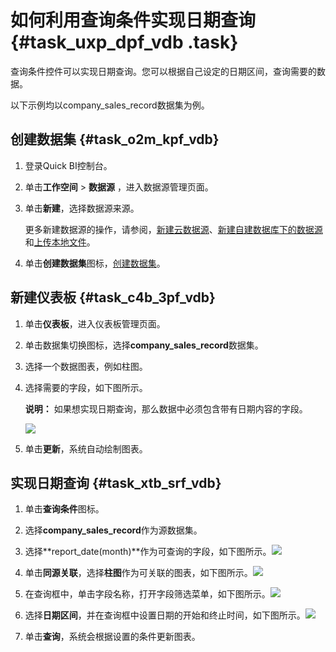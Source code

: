 # 如何利用查询条件实现日期查询 {#task_uxp_dpf_vdb .task}

查询条件控件可以实现日期查询。您可以根据自己设定的日期区间，查询需要的数据。

以下示例均以company\_sales\_record数据集为例。

## 创建数据集 {#task_o2m_kpf_vdb}

1.  登录Quick BI控制台。 
2.  单击**工作空间** \> **数据源** ，进入数据源管理页面。 
3.  单击**新建**，选择数据源来源。 

    更多新建数据源的操作，请参阅，[新建云数据源](../../../../cn.zh-CN/快速入门/数据建模/管理数据源/新建云数据源.md#)、[新建自建数据库下的数据源](../../../../cn.zh-CN/快速入门/数据建模/管理数据源/新建自建数据库下的数据源.md#)和[上传本地文件](../../../../cn.zh-CN/快速入门/数据建模/管理数据源/上传本地文件.md#)。

4.  单击**创建数据集**图标，[创建数据集](../../../../cn.zh-CN/快速入门/数据建模/管理数据集/创建数据集.md#)。 

## 新建仪表板 {#task_c4b_3pf_vdb}

1.  单击**仪表板**，进入仪表板管理页面。 
2.  单击数据集切换图标，选择**company\_sales\_record**数据集。 
3.  选择一个数据图表，例如柱图。 
4.  选择需要的字段，如下图所示。 

    **说明：** 如果想实现日期查询，那么数据中必须包含带有日期内容的字段。

    ![](http://static-aliyun-doc.oss-cn-hangzhou.aliyuncs.com/assets/img/9189/1887_zh-CN.png)

5.  单击**更新**，系统自动绘制图表。 

## 实现日期查询 {#task_xtb_srf_vdb}

1.  单击**查询条件**图标。 
2.  选择**company\_sales\_record**作为源数据集。 
3.   选择**report\_date\(month\)**作为可查询的字段，如下图所示。![](http://static-aliyun-doc.oss-cn-hangzhou.aliyuncs.com/assets/img/9189/1894_zh-CN.png)

 
4.   单击**同源关联**，选择**柱图**作为可关联的图表，如下图所示。![](http://static-aliyun-doc.oss-cn-hangzhou.aliyuncs.com/assets/img/9189/1898_zh-CN.png)

 
5.   在查询框中，单击字段名称，打开字段筛选菜单，如下图所示。![](http://static-aliyun-doc.oss-cn-hangzhou.aliyuncs.com/assets/img/9189/1902_zh-CN.png)

 
6.   选择**日期区间**，并在查询框中设置日期的开始和终止时间，如下图所示。![](http://static-aliyun-doc.oss-cn-hangzhou.aliyuncs.com/assets/img/9189/1913_zh-CN.png)

 
7.  单击**查询**，系统会根据设置的条件更新图表。 

